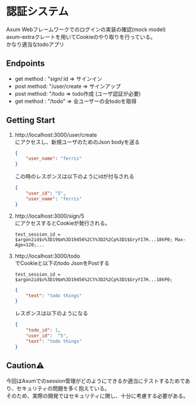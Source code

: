 # 認証システム
Axum Webフレームワークでのログインの実装の確認(mock model)  
axum-extraクレートを用いてCookieのやり取りを行っている。  
かなり適当なtodoアプリ  

## Endpoints
- get method : "sign/:id        => サインイン
- post method: "/user/create    => サインアップ
- post method: "/todo           => todo作成 (ユーザ認証が必要)
- get method : "/todo"          => 全ユーザーの全todoを取得

## Getting Start
1. http://localhost:3000/user/create  
    にアクセスし、新規ユーザのためのJson bodyを送る
    ```json
    {
        "user_name": "ferris"
    }
    ```
    この時のレスポンスは以下のようにidが付与される  
    ```json
    {
        "user_id": "5",
        "user_name": "ferris"
    }
    ```
2. http://localhost:3000/sign/5  
    にアクセスするとCookieが発行される。
    ```
    test_session_id = $argon2id$v%3D19$m%3D19456%2Ct%3D2%2Cp%3D1$GryY17H...18kP0; Max-Age=120;...
    ```
3. http://localhost:3000/todo  
   でCookieと以下のtodo JsonをPostする
    ```
    test_session_id = $argon2id$v%3D19$m%3D19456%2Ct%3D2%2Cp%3D1$GryY17H...18kP0;
    ```

    ```json
    {
        "text": "todo things"
    }
    ```

    レスポンスは以下のようになる
    ```json
    {
        "todo_id": 1,
        "user_id":  "5",
        "text": "todo things"
    }
    ```
## Caution⚠️
今回はAxumでのsession管理がどのようにできるか適当にテストするためであり、セキュリティの問題を多く抱えている。  
そのため、実際の開発ではセキュリティに関し、十分に考慮する必要がある。